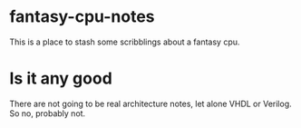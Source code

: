# fantasy-cpu-notes

This is a place to stash some scribblings about a fantasy cpu.

# Is it any good

There are not going to be real architecture notes, let alone VHDL or Verilog. So no, probably not.

